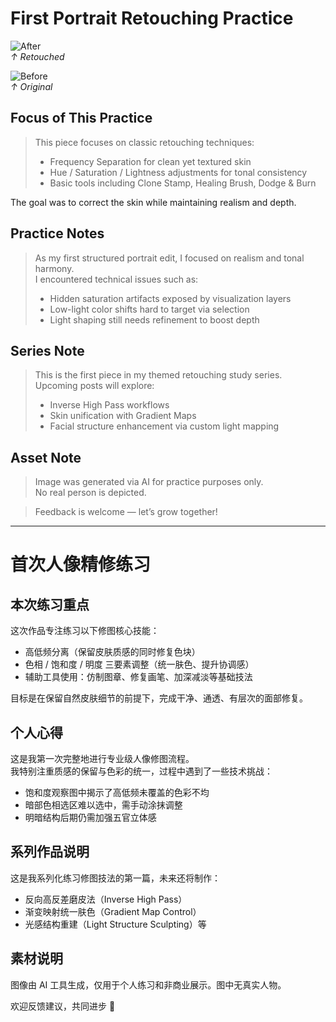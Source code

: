 # First Portrait Retouching Practice

![After](https://i.imgur.com/9Y3FsvF.png)  
*↑ Retouched*

![Before](https://i.imgur.com/bSPxHly.png)  
*↑ Original*

## Focus of This Practice

> This piece focuses on classic retouching techniques:
> - Frequency Separation for clean yet textured skin  
> - Hue / Saturation / Lightness adjustments for tonal consistency  
> - Basic tools including Clone Stamp, Healing Brush, Dodge & Burn

The goal was to correct the skin while maintaining realism and depth.

## Practice Notes

> As my first structured portrait edit, I focused on realism and tonal harmony.  
> I encountered technical issues such as:
> - Hidden saturation artifacts exposed by visualization layers  
> - Low-light color shifts hard to target via selection  
> - Light shaping still needs refinement to boost depth

## Series Note

> This is the first piece in my themed retouching study series.  
> Upcoming posts will explore:
> - Inverse High Pass workflows  
> - Skin unification with Gradient Maps  
> - Facial structure enhancement via custom light mapping

## Asset Note

> Image was generated via AI for practice purposes only.  
> No real person is depicted.
 
> Feedback is welcome — let’s grow together!

---

# 首次人像精修练习

## 本次练习重点

这次作品专注练习以下修图核心技能：

- 高低频分离（保留皮肤质感的同时修复色块）
- 色相 / 饱和度 / 明度 三要素调整（统一肤色、提升协调感）
- 辅助工具使用：仿制图章、修复画笔、加深减淡等基础技法

目标是在保留自然皮肤细节的前提下，完成干净、通透、有层次的面部修复。

## 个人心得

这是我第一次完整地进行专业级人像修图流程。  
我特别注重质感的保留与色彩的统一，过程中遇到了一些技术挑战：

- 饱和度观察图中揭示了高低频未覆盖的色彩不均  
- 暗部色相选区难以选中，需手动涂抹调整  
- 明暗结构后期仍需加强五官立体感

## 系列作品说明

这是我系列化练习修图技法的第一篇，未来还将制作：

- 反向高反差磨皮法（Inverse High Pass）
- 渐变映射统一肤色（Gradient Map Control）
- 光感结构重建（Light Structure Sculpting）等

## 素材说明

图像由 AI 工具生成，仅用于个人练习和非商业展示。图中无真实人物。  

欢迎反馈建议，共同进步 🙌  

